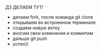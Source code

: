 ДЗ ДЕЛАЕМ ТУТ!

* делаем fork, после команда git clone 
* открываем во встроенном терминале 
* создаем новую ветку
* вносим свои изменения и коммитим
* дальше git push
* успех)) 